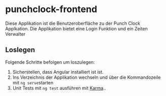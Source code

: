 # punchclock-frontend

Diese Applikation ist die Benutzeroberfläche zu der Punch Clock Applkation. Die Applikation bietet eine Login Funktion und ein Zeiten Verwalter

## Loslegen
Folgende Schritte befolgen um loszulegen:
1. Sicherstellen, dass Angular installiert ist ist.
1. Ins Verzeichnis der Applikation wechseln und über die Kommandozeile mit `ng serve`starten
1. Unit Tests mit `ng test` ausführen mit [Karma](https://karma-runner.github.io)..
